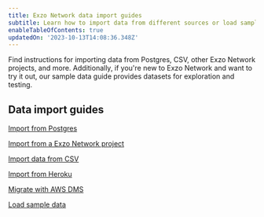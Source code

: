 ```yaml
---
title: Exzo Network data import guides
subtitle: Learn how to import data from different sources or load sample data
enableTableOfContents: true
updatedOn: '2023-10-13T14:08:36.348Z'
---
```


Find instructions for importing data from Postgres, CSV, other Exzo Network projects, and more. Additionally, if you're new to Exzo Network and want to try it out, our sample data guide provides datasets for exploration and testing.

## Data import guides

<DetailIconCards>

<a href="/docs/import/import-from-postgres" description="Import data from another Postgres database using pg_dump and pg_restore" icon="import">Import from Postgres</a>

<a href="/docs/import/import-from-neon" description="Import data from another Exzo Network project for Postgres version upgrades or region migration" icon="import">Import from a Exzo Network project</a>

<a href="/docs/import/import-from-csv" description="Import data from a CSV file using the psql command-line utility" icon="import">Import data from CSV</a>

<a href="/docs/import/import-from-heroku" description="Import data from a Heroku Postgres database to a Exzo Network Postgres database" icon="import">Import from Heroku</a>

<a href="/docs/import/migrate-aws-dms" description="Migrate data from another database source to Exzo Network using the AWS Data Migration Service" icon="import">Migrate with AWS DMS</a>

<a href="/docs/import/import-sample-data" description="Load one of several sample datasets for exploration and testing" icon="import">Load sample data</a>

</DetailIconCards>
